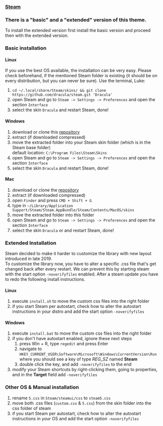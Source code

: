 ### [Steam](https://store.steampowered.com)

### There is a "basic" and a "extended" version of this theme.
To install the extended version first install the basic version and proceed then with the extended version.

### Basic installation
#### Linux

If you use the best OS available, the installation can be very easy. Please check beforehand, if the mentioned Steam folder is existing (it should be on every distribution, but you can never be sure).
Use the terminal, Luke:

1. `cd ~/.local/share/Steam/skins/ && git clone https://github.com/dracula/steam.git 'Dracula'`
2. open Steam and go to `Steam -> Settings -> Preferences` and open the section `Interface`
3. select the skin `Dracula` and restart Steam, done!

#### Windows

1. download or clone this [repository](https://github.com/dracula/steam)
2. extract (if downloaded compressed)
3. move the extracted folder into your Steam skin folder (which is in the Steam base folder)  
   default location: `C:\Program Files\Steam\Skins`
4. open Steam and go to `Steam -> Settings -> Preferences` and open the section `Interface`
5. select the skin `Dracula` and restart Steam, done!

#### Mac

1. download or clone the [repository](https://github.com/dracula/steam)
2. extract (if downloaded compressed)
3. open `Finder` and press `CMD + Shift + G`
4. type in `~/Library/Application Support/Steam/Steam.AppBundle/Steam/Contents/MacOS/skins`
4. move the extracted folder into this folder
5. open Steam and go to `Steam -> Settings -> Preferences` and open the section `Interface`
6. select the skin `Dracula` or and restart Steam, done!

### Extended Installation
Steam decided to make it harder to customize the library with new layout introduced in late 2019.  
To customize the library now, you have to alter a specific .css file that's get changed back after every restart.
We can prevent this by starting steam with the start option `-noverifyfiles` enabled.
After a steam update you have to redo the following install instructions.

#### Linux 
1. execute `install.sh` to move the custom css files into the right folder
2. if you start Steam per autostart, check how to alter the autostart instructions in your distro and add the start option `-noverifyfiles`

#### Windows 
1. execute `install.bat` to move the custom css files into the right folder
2. if you don't have autostart enabled, ignore these next steps
   1. press Win + R, type `regedit` and press Enter
   2. navigate to `HKEY_CURRENT_USER\Software\Microsoft\Windows\CurrentVersion\Run` where you should see a key of type *REG_SZ* named **Steam**
   3. double click the key, and add `-noverifyfiles` to the end
3. modify your Steam shortcuts by right-clicking them, going to properties, and in the **Target** field add `-noverifyfiles`

### Other OS & Manual installation
1. rename `5.css` in `Steam/steamui/css` to `steam5.css`
2. move both .css files (`custom.css` & `5.css`) from the skin folder into the css folder of steam 
3. if you start Steam per autostart, check how to alter the autostart instructions in your OS and add the start option `-noverifyfiles`